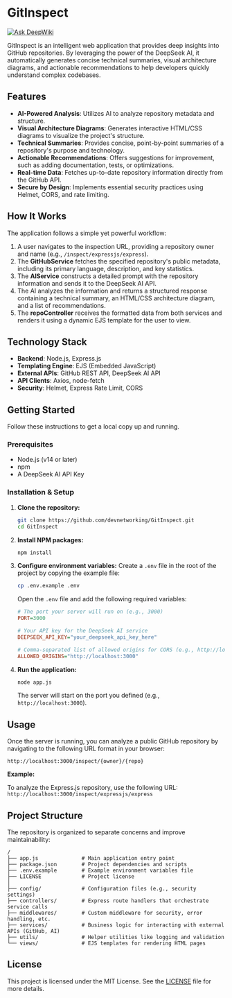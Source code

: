 # GitInspect
[![Ask DeepWiki](https://devin.ai/assets/askdeepwiki.png)](https://deepwiki.com/devnetworking/GitInspect)

GitInspect is an intelligent web application that provides deep insights into GitHub repositories. By leveraging the power of the DeepSeek AI, it automatically generates concise technical summaries, visual architecture diagrams, and actionable recommendations to help developers quickly understand complex codebases.

## Features

*   **AI-Powered Analysis**: Utilizes AI to analyze repository metadata and structure.
*   **Visual Architecture Diagrams**: Generates interactive HTML/CSS diagrams to visualize the project's structure.
*   **Technical Summaries**: Provides concise, point-by-point summaries of a repository's purpose and technology.
*   **Actionable Recommendations**: Offers suggestions for improvement, such as adding documentation, tests, or optimizations.
*   **Real-time Data**: Fetches up-to-date repository information directly from the GitHub API.
*   **Secure by Design**: Implements essential security practices using Helmet, CORS, and rate limiting.

## How It Works

The application follows a simple yet powerful workflow:

1.  A user navigates to the inspection URL, providing a repository owner and name (e.g., `/inspect/expressjs/express`).
2.  The **GitHubService** fetches the specified repository's public metadata, including its primary language, description, and key statistics.
3.  The **AIService** constructs a detailed prompt with the repository information and sends it to the DeepSeek AI API.
4.  The AI analyzes the information and returns a structured response containing a technical summary, an HTML/CSS architecture diagram, and a list of recommendations.
5.  The **repoController** receives the formatted data from both services and renders it using a dynamic EJS template for the user to view.

## Technology Stack

*   **Backend**: Node.js, Express.js
*   **Templating Engine**: EJS (Embedded JavaScript)
*   **External APIs**: GitHub REST API, DeepSeek AI API
*   **API Clients**: Axios, node-fetch
*   **Security**: Helmet, Express Rate Limit, CORS

## Getting Started

Follow these instructions to get a local copy up and running.

### Prerequisites

*   Node.js (v14 or later)
*   npm
*   A DeepSeek AI API Key

### Installation & Setup

1.  **Clone the repository:**
    ```sh
    git clone https://github.com/devnetworking/GitInspect.git
    cd GitInspect
    ```

2.  **Install NPM packages:**
    ```sh
    npm install
    ```

3.  **Configure environment variables:**
    Create a `.env` file in the root of the project by copying the example file:
    ```sh
    cp .env.example .env
    ```
    Open the `.env` file and add the following required variables:

    ```ini
    # The port your server will run on (e.g., 3000)
    PORT=3000

    # Your API key for the DeepSeek AI service
    DEEPSEEK_API_KEY="your_deepseek_api_key_here"

    # Comma-separated list of allowed origins for CORS (e.g., http://localhost:3000)
    ALLOWED_ORIGINS="http://localhost:3000"
    ```

4.  **Run the application:**
    ```sh
    node app.js
    ```
    The server will start on the port you defined (e.g., `http://localhost:3000`).

## Usage

Once the server is running, you can analyze a public GitHub repository by navigating to the following URL format in your browser:

```
http://localhost:3000/inspect/{owner}/{repo}
```

**Example:**

To analyze the Express.js repository, use the following URL:
`http://localhost:3000/inspect/expressjs/express`

## Project Structure

The repository is organized to separate concerns and improve maintainability:

```plaintext
/
├── app.js              # Main application entry point
├── package.json        # Project dependencies and scripts
├── .env.example        # Example environment variables file
├── LICENSE             # Project license
│
├── config/             # Configuration files (e.g., security settings)
├── controllers/        # Express route handlers that orchestrate service calls
├── middlewares/        # Custom middleware for security, error handling, etc.
├── services/           # Business logic for interacting with external APIs (GitHub, AI)
├── utils/              # Helper utilities like logging and validation
└── views/              # EJS templates for rendering HTML pages
```

## License

This project is licensed under the MIT License. See the [LICENSE](LICENSE) file for more details.